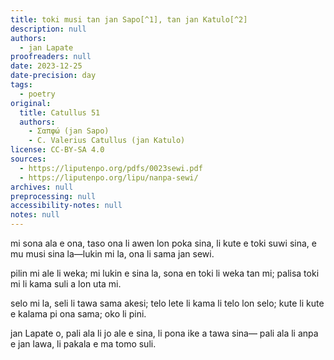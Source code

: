 ```yaml
---
title: toki musi tan jan Sapo[^1], tan jan Katulo[^2]
description: null
authors:
  - jan Lapate
proofreaders: null
date: 2023-12-25
date-precision: day
tags:
  - poetry
original:
  title: Catullus 51
  authors:
    - Σαπφώ (jan Sapo)
    - C. Valerius Catullus (jan Katulo)
license: CC-BY-SA 4.0
sources:
  - https://liputenpo.org/pdfs/0023sewi.pdf
  - https://liputenpo.org/lipu/nanpa-sewi/
archives: null
preprocessing: null
accessibility-notes: null
notes: null
---
```


mi sona ala e ona, taso ona li awen lon poka sina, li kute e toki suwi sina, e mu musi sina la—lukin mi la, ona li sama jan sewi.

pilin mi ale li weka; mi lukin e sina la, sona en toki li weka tan mi; palisa toki mi li kama suli a lon uta mi.

selo mi la, seli li tawa sama akesi; telo lete li kama li telo lon selo; kute li kute e kalama pi ona sama; oko li pini.

jan Lapate o, pali ala li jo ale e sina, li pona ike a tawa sina— pali ala li anpa e jan lawa, li pakala e ma tomo suli.

[^1]: Σαπφώ, c. 600 BCE. tan toki ona nanpa 31.
[^2]: C. Valerius Catullus, c. 60 BCE. ona li pali sin e toki nanpa 31 pi jan Sapo, lon toki Carmen 51.